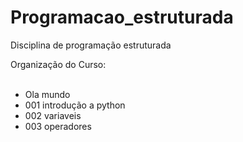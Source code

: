 # Programacao_estruturada
Disciplina de programação estruturada

<p align="left"> Organização do Curso: <br><br>

- Ola mundo
- 001 introdução a python
- 002 variaveis
- 003 operadores
